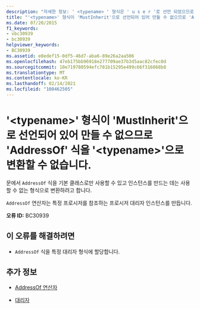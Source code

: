 ```yaml
---
description: "자세한 정보: ' <typename> ' 형식은 ' u s e r '로 선언 되었으므로 만들 수 없으므로 ' AddressOf ' 식을 ' '로 변환할 수 없습니다. <typename>"
title: "'<typename>' 형식이 'MustInherit'으로 선언되어 있어 만들 수 없으므로 'AddressOf' 식을 '<typename>'으로 변환할 수 없습니다."
ms.date: 07/20/2015
f1_keywords:
- vbc30939
- bc30939
helpviewer_keywords:
- BC30939
ms.assetid: e8edef15-0df5-46d7-aba6-89e26a2aa506
ms.openlocfilehash: 47eb175bb96918e277709ae37b3d5aac82cfec0d
ms.sourcegitcommit: 10e719780594efc781b15295e499c66f316068b8
ms.translationtype: MT
ms.contentlocale: ko-KR
ms.lasthandoff: 02/14/2021
ms.locfileid: "100462505"
---
```

# <a name="addressof-expression-cannot-be-converted-to-typename-because-type-typename-is-declared-mustinherit-and-cannot-be-created"></a>'\<typename>' 형식이 'MustInherit'으로 선언되어 있어 만들 수 없으므로 'AddressOf' 식을 '\<typename>'으로 변환할 수 없습니다.

문에서 `AddressOf` 식을 기본 클래스로만 사용할 수 있고 인스턴스를 만드는 데는 사용할 수 없는 형식으로 변환하려고 합니다.  
  
 `AddressOf` 연산자는 특정 프로시저를 참조하는 프로시저 대리자 인스턴스를 만듭니다.  
  
 **오류 ID:** BC30939  
  
## <a name="to-correct-this-error"></a>이 오류를 해결하려면  
  
- `AddressOf` 식을 특정 대리자 형식에 할당합니다.  
  
## <a name="see-also"></a>추가 정보

- [AddressOf 연산자](../language-reference/operators/addressof-operator.md)

- [대리자](../programming-guide/language-features/delegates/index.md)
